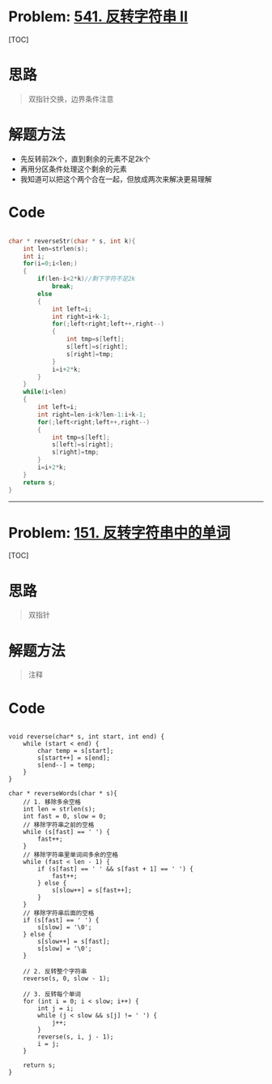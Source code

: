 # Problem: [541. 反转字符串 II](https://leetcode.cn/problems/reverse-string-ii/description/)

[TOC]

# 思路
> 双指针交换，边界条件注意

# 解题方法
- 先反转前2k个，直到剩余的元素不足2k个
- 再用分区条件处理这个剩余的元素
- 我知道可以把这个两个合在一起，但放成两次来解决更易理解

# Code
```C []

char * reverseStr(char * s, int k){
    int len=strlen(s);
    int i;
    for(i=0;i<len;)
    {
        if(len-i<2*k)//剩下字符不足2k
            break;
        else
        {
            int left=i;
            int right=i+k-1;
            for(;left<right;left++,right--)
            {
                int tmp=s[left];
                s[left]=s[right];
                s[right]=tmp;
            }
            i=i+2*k;
        }
    }
    while(i<len)
    {
        int left=i;
        int right=len-i<k?len-1:i+k-1;
        for(;left<right;left++,right--)
        {
            int tmp=s[left];
            s[left]=s[right];
            s[right]=tmp;
        }
        i=i+2*k;
    }
    return s;
}
```

---
# Problem: [151. 反转字符串中的单词](https://leetcode.cn/problems/reverse-words-in-a-string/description/)

[TOC]

# 思路
> 双指针

# 解题方法
> 注释

# Code
```

void reverse(char* s, int start, int end) {
    while (start < end) {
        char temp = s[start];
        s[start++] = s[end];
        s[end--] = temp;
    }
}

char * reverseWords(char * s){
    // 1. 移除多余空格
    int len = strlen(s);
    int fast = 0, slow = 0;
    // 移除字符串之前的空格
    while (s[fast] == ' ') {
        fast++;
    }
    // 移除字符串里单词间多余的空格
    while (fast < len - 1) {
        if (s[fast] == ' ' && s[fast + 1] == ' ') {
            fast++;
        } else {
            s[slow++] = s[fast++];
        }
    }
    // 移除字符串后面的空格
    if (s[fast] == ' ') {
        s[slow] = '\0';
    } else {
        s[slow++] = s[fast];
        s[slow] = '\0';
    }

    // 2. 反转整个字符串
    reverse(s, 0, slow - 1);

    // 3. 反转每个单词
    for (int i = 0; i < slow; i++) {
        int j = i;
        while (j < slow && s[j] != ' ') {
            j++;
        }
        reverse(s, i, j - 1);
        i = j;
    }

    return s;
}

```
